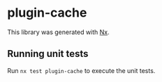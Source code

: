 # plugin-cache

This library was generated with [Nx](https://nx.dev).

## Running unit tests

Run `nx test plugin-cache` to execute the unit tests.
